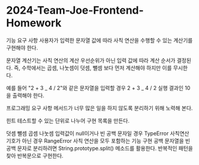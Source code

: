 # 2024-Team-Joe-Frontend-Homework

기능 요구 사항
사용자가 입력한 문자열 값에 따라 사칙 연산을 수행할 수 있는 계산기를 구현해야 한다.

문자열 계산기는 사칙 연산의 계산 우선순위가 아닌 입력 값에 따라 계산 순서가 결정된다. 즉, 수학에서는 곱셈, 나눗셈이 덧셈, 뺄셈 보다 먼저 계산해야 하지만 이를 무시한다.

예를 들어 "2 + 3 _ 4 / 2"와 같은 문자열을 입력할 경우 2 + 3 _ 4 / 2 실행 결과인 10을 출력해야 한다.

프로그래밍 요구 사항
메서드가 너무 많은 일을 하지 않도록 분리하기 위해 노력해 본다.

힌트
테스트할 수 있는 단위로 나누어 구현 목록을 만든다.

덧셈
뺄셈
곱셈
나눗셈
입력값이 null이거나 빈 공백 문자일 경우 TypeError
사칙연산 기호가 아닌 경우 RangeError
사칙 연산을 모두 포함하는 기능 구현
공백 문자열을 빈 공백 문자로 분리하려면 String.prototype.split() 메소드를 활용한다. 반복적인 패턴을 찾아 반복문으로 구현한다.
